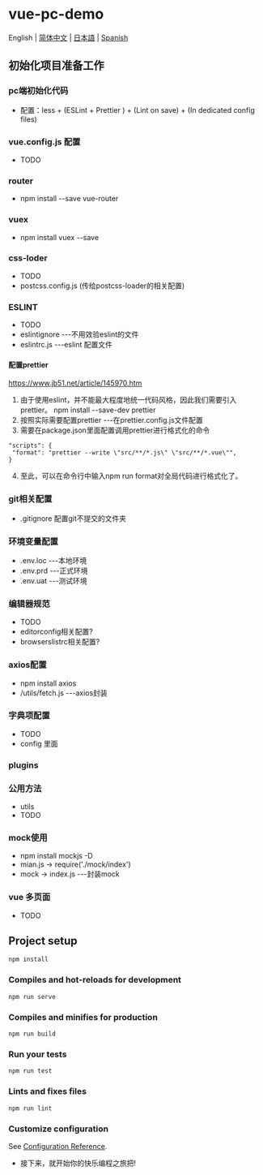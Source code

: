 # vue-pc-demo
English | [简体中文](./README.zh-CN.md) | [日本語](./README.ja.md) | [Spanish](./README.es.md)
## 初始化项目准备工作
### pc端初始化代码
- 配置：less + (ESLint + Prettier ) + (Lint on save) + (In dedicated config files)

### vue.config.js 配置
- TODO

### router
- npm install --save vue-router

### vuex
- npm install vuex --save

### css-loder
- TODO
- postcss.config.js (传给postcss-loader的相关配置)

### ESLINT
- TODO
- eslintignore  ---不用效验eslint的文件
- eslintrc.js   ---eslint 配置文件
#### 配置prettier
https://www.jb51.net/article/145970.htm
1. 由于使用eslint，并不能最大程度地统一代码风格，因此我们需要引入prettier。
npm install --save-dev prettier 
2. 按照实际需要配置prettier   ---在prettier.config.js文件配置
3. 需要在package.json里面配置调用prettier进行格式化的命令
```
"scripts": {
 "format": "prettier --write \"src/**/*.js\" \"src/**/*.vue\"",
}

```
4. 至此，可以在命令行中输入npm run format对全局代码进行格式化了。

### git相关配置
-   .gitignore 配置git不提交的文件夹

### 环境变量配置
- .env.loc ---本地环境
- .env.prd ---正式环境
- .env.uat ---测试环境

### 编辑器规范
- TODO
- editorconfig相关配置?
- browserslistrc相关配置?

### axios配置
- npm install axios
- /utils/fetch.js   ---axios封装

### 字典项配置
- TODO
- config 里面
### plugins

### 公用方法
- utils 
- TODO

### mock使用
- npm install mockjs -D
- mian.js -> require('./mock/index')
- mock -> index.js   ---封装mock

### vue 多页面
- TODO


## Project setup
```
npm install
```

### Compiles and hot-reloads for development
```
npm run serve
```

### Compiles and minifies for production
```
npm run build
```

### Run your tests
```
npm run test
```

### Lints and fixes files
```
npm run lint
```


### Customize configuration
See [Configuration Reference](https://cli.vuejs.org/config/).


- 接下来，就开始你的快乐编程之旅把!